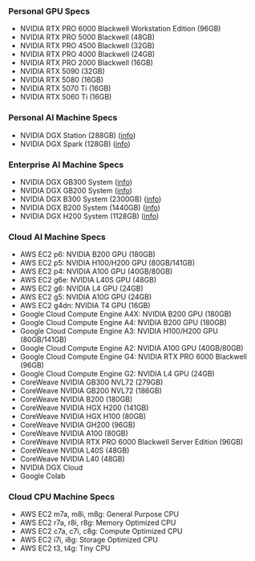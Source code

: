 ### Personal GPU Specs
- NVIDIA RTX PRO 6000 Blackwell Workstation Edition (96GB)
- NVIDIA RTX PRO 5000 Blackwell (48GB)
- NVIDIA RTX PRO 4500 Blackwell (32GB)
- NVIDIA RTX PRO 4000 Blackwell (24GB)
- NVIDIA RTX PRO 2000 Blackwell (16GB)
- NVIDIA RTX 5090 (32GB)
- NVIDIA RTX 5080 (16GB)
- NVIDIA RTX 5070 Ti (16GB)
- NVIDIA RTX 5060 Ti (16GB)

### Personal AI Machine Specs
- NVIDIA DGX Station (288GB) ([info](https://www.nvidia.com/en-us/products/workstations/dgx-station/))
- NVIDIA DGX Spark (128GB) ([info](https://www.nvidia.com/en-us/products/workstations/dgx-spark/))

### Enterprise AI Machine Specs
- NVIDIA DGX GB300 System ([info](https://www.nvidia.com/en-us/data-center/dgx-gb300/?ncid=no-ncid))
- NVIDIA DGX GB200 System ([info](https://www.nvidia.com/en-us/data-center/dgx-gb200/?ncid=no-ncid))
- NVIDIA DGX B300 System (2300GB) ([info](https://www.nvidia.com/en-us/data-center/dgx-b300/?ncid=no-ncid))
- NVIDIA DGX B200 System (1440GB) ([info](https://www.nvidia.com/en-us/data-center/dgx-b200/?ncid=no-ncid))
- NVIDIA DGX H200 System (1128GB) ([info](https://www.nvidia.com/en-us/data-center/dgx-h200/?ncid=no-ncid))

### Cloud AI Machine Specs
- AWS EC2 p6: NVIDIA B200 GPU (180GB)
- AWS EC2 p5: NVIDIA H100/H200 GPU (80GB/141GB)
- AWS EC2 p4: NVIDIA A100 GPU (40GB/80GB)
- AWS EC2 g6e: NVIDIA L40S GPU (48GB)
- AWS EC2 g6: NVIDIA L4 GPU (24GB)
- AWS EC2 g5: NVIDIA A10G GPU (24GB)
- AWS EC2 g4dn: NVIDIA T4 GPU (16GB)
- Google Cloud Compute Engine A4X: NVIDIA B200 GPU (180GB)
- Google Cloud Compute Engine A4: NVIDIA B200 GPU (180GB)
- Google Cloud Compute Engine A3: NVIDIA H100/H200 GPU (80GB/141GB)
- Google Cloud Compute Engine A2: NVIDIA A100 GPU (40GB/80GB)
- Google Cloud Compute Engine G4: NVIDIA RTX PRO 6000 Blackwell (96GB)
- Google Cloud Compute Engine G2: NVIDIA L4 GPU (24GB)
- CoreWeave NVIDIA GB300 NVL72 (279GB)
- CoreWeave NVIDIA GB200 NVL72 (186GB)
- CoreWeave NVIDIA B200 (180GB)
- CoreWeave NVIDIA HGX H200 (141GB)
- CoreWeave NVIDIA HGX H100 (80GB)
- CoreWeave NVIDIA GH200 (96GB)
- CoreWeave NVIDIA A100 (80GB)
- CoreWeave NVIDIA RTX PRO 6000 Blackwell Server Edition (96GB)
- CoreWeave NVIDIA L40S (48GB)
- CoreWeave NVIDIA L40 (48GB)
- NVIDIA DGX Cloud
- Google Colab

### Cloud CPU Machine Specs
- AWS EC2 m7a, m8i, m8g: General Purpose CPU
- AWS EC2 r7a, r8i, r8g: Memory Optimized CPU
- AWS EC2 c7a, c7i, c8g: Compute Optimized CPU
- AWS EC2 i7i, i8g: Storage Optimized CPU
- AWS EC2 t3, t4g: Tiny CPU
